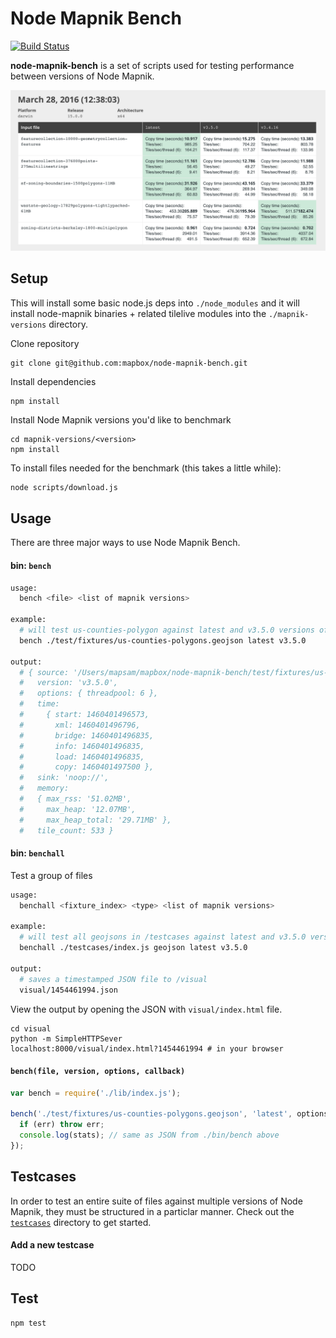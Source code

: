 # Node Mapnik Bench

[![Build Status](https://travis-ci.org/mapbox/node-mapnik-bench.svg?branch=master)](https://travis-ci.org/mapbox/node-mapnik-bench)

**node-mapnik-bench** is a set of scripts used for testing performance between versions of Node Mapnik.

![screenshot](visual/screenshot.png)

## Setup

This will install some basic node.js deps into `./node_modules` and it will install node-mapnik binaries + related tilelive modules into the `./mapnik-versions` directory.

Clone repository

```
git clone git@github.com:mapbox/node-mapnik-bench.git
```

Install dependencies

```
npm install
```

Install Node Mapnik versions you'd like to benchmark

```
cd mapnik-versions/<version>
npm install
```

To install files needed for the benchmark (this takes a little while):

```sh
node scripts/download.js
```

## Usage

There are three major ways to use Node Mapnik Bench. 

#### bin: `bench`

```bash
usage:
  bench <file> <list of mapnik versions>

example:
  # will test us-counties-polygon against latest and v3.5.0 versions of Node Mapnik
  bench ./test/fixtures/us-counties-polygons.geojson latest v3.5.0

output:
  # { source: '/Users/mapsam/mapbox/node-mapnik-bench/test/fixtures/us-counties-polygons.geojson',
  #   version: 'v3.5.0',
  #   options: { threadpool: 6 },
  #   time: 
  #     { start: 1460401496573,
  #       xml: 1460401496796,
  #       bridge: 1460401496835,
  #       info: 1460401496835,
  #       load: 1460401496835,
  #       copy: 1460401497500 },
  #   sink: 'noop://',
  #   memory: 
  #   { max_rss: '51.02MB',
  #     max_heap: '12.07MB',
  #     max_heap_total: '29.71MB' },
  #   tile_count: 533 }
```

#### bin: `benchall`

Test a group of files

```bash
usage:
  benchall <fixture_index> <type> <list of mapnik versions>

example:
  # will test all geojsons in /testcases against latest and v3.5.0 versions of Node Mapnik
  benchall ./testcases/index.js geojson latest v3.5.0

output:
  # saves a timestamped JSON file to /visual
  visual/1454461994.json
```

View the output by opening the JSON with `visual/index.html` file.

```
cd visual
python -m SimpleHTTPSever
localhost:8000/visual/index.html?1454461994 # in your browser
```

#### `bench(file, version, options, callback)`

```javascript
var bench = require('./lib/index.js');

bench('./test/fixtures/us-counties-polygons.geojson', 'latest', options, function(err, stats) {
  if (err) throw err;
  console.log(stats); // same as JSON from ./bin/bench above
});
```

## Testcases

In order to test an entire suite of files against multiple versions of Node Mapnik, they must be structured in a particlar manner. Check out the [`testcases`](https://github.com/mapbox/node-mapnik-bench/tree/master/testcases) directory to get started.

#### Add a new testcase

TODO

## Test

```
npm test
```